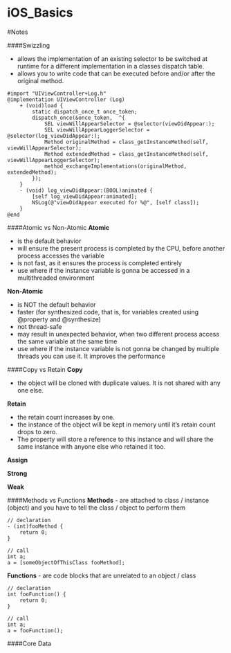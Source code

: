 # iOS_Basics


#Notes



####Swizzling
 * allows the implementation of an existing selector to be switched at runtime for a different implementation in a classes dispatch table. 
 * allows you to write code that can be executed before and/or after the original method.

``` 
#import "UIViewController+Log.h"
@implementation UIViewController (Log)
    + (void)load {
        static dispatch_once_t once_token;
        dispatch_once(&once_token,  ^{
            SEL viewWillAppearSelector = @selector(viewDidAppear:);
            SEL viewWillAppearLoggerSelector = @selector(log_viewDidAppear:);
            Method originalMethod = class_getInstanceMethod(self, viewWillAppearSelector);
            Method extendedMethod = class_getInstanceMethod(self, viewWillAppearLoggerSelector);
            method_exchangeImplementations(originalMethod, extendedMethod);
        });
    }
    - (void) log_viewDidAppear:(BOOL)animated {
        [self log_viewDidAppear:animated];
        NSLog(@"viewDidAppear executed for %@", [self class]);
    }
@end
```



####Atomic vs Non-Atomic
__Atomic__
 * is the default behavior
 * will ensure the present process is completed by the CPU, before another process accesses the variable
 * is not fast, as it ensures the process is completed entirely
 * use where if the instance variable is gonna be accessed in a multithreaded environment

__Non-Atomic__
 * is NOT the default behavior
 * faster (for synthesized code, that is, for variables created using @property and @synthesize)
 * not thread-safe
 * may result in unexpected behavior, when two different process access the same variable at the same time
 * use where if the instance variable is not gonna be changed by multiple threads you can use it. It improves the performance


####Copy vs Retain
__Copy__
 * the object will be cloned with duplicate values. It is not shared with any one else.

__Retain__
 * the retain count increases by one. 
 * the instance of the object will be kept in memory until it’s retain count drops to zero. 
 * The property will store a reference to this instance and will share the same instance with anyone else who retained it too.

__Assign__
 

__Strong__
  

__Weak__



####Methods vs Functions
__Methods__ -  are attached to class / instance (object) and you have to tell the class / object to perform them

```
// declaration
- (int)fooMethod {
    return 0;
}

// call
int a;
a = [someObjectOfThisClass fooMethod];
```

__Functions__ - are code blocks that are unrelated to an object / class

```
// declaration
int fooFunction() {
    return 0;
}

// call
int a;
a = fooFunction();
```


####Core Data





